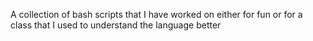 A collection of bash scripts that I have worked on either for fun or for a class that I used to understand the language better
